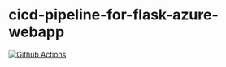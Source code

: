 # cicd-pipeline-for-flask-azure-webapp

[![Github Actions](https://github.com/shankarpandala/cicd-pipeline-for-flask-azure-webapp/actions/workflows/python-app.yml/badge.svg)](https://github.com/shankarpandala/cicd-pipeline-for-flask-azure-webapp/actions/workflows/python-app.yml)
